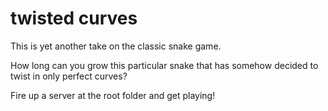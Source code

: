 # twisted curves

This is yet another take on the classic snake game.

How long can you grow this particular snake that has somehow decided to twist in only perfect curves?

Fire up a server at the root folder and get playing!
